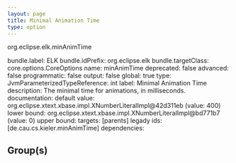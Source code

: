 ```yaml
---
layout: page
title: Minimal Animation Time
type: option
---
```

org.eclipse.elk.minAnimTime

bundle.label: ELK
bundle.idPrefix: org.eclipse.elk
bundle.targetClass: core.options.CoreOptions
name: minAnimTime
deprecated: false
advanced: false
programmatic: false
output: false
global: true
type: JvmParameterizedTypeReference: int
label: Minimal Animation Time
description: The minimal time for animations, in milliseconds.
documentation: 
default value: org.eclipse.xtext.xbase.impl.XNumberLiteralImpl@42d311eb (value: 400)
lower bound: org.eclipse.xtext.xbase.impl.XNumberLiteralImpl@bd771b7 (value: 0)
upper bound: 
targets: [parents]
legady ids: [de.cau.cs.kieler.minAnimTime]
dependencies:

## Group(s)


